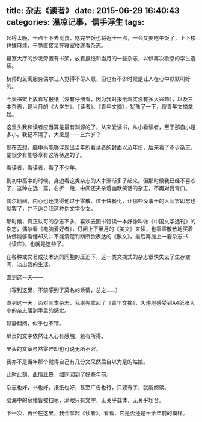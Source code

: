 title: 杂志《读者》
date: 2015-06-29 16:40:43
categories: 温凉记事，信手浮生
tags: 
---


起得太晚，十点半下去觅食，吃完早饭也将近十一点，一会又要吃午饭了，上下楼也嫌麻烦，干脆直接呆在寝室楼底看杂志。

寝室大厅的沙发旁置有书架，放着报纸和当月的一些杂志，以供再次歇息的学生选读。

杭师的公寓服务偶尔让人觉得不尽人意，但也有不少时候是让人在心中默默叫好的。<!-- more -->

今天书架上放着写报纸（没有仔细看，因为我对报纸着实没有多大兴趣），以及三本杂志，是当月的《大学生》、《读者》、《青年文摘》，犹豫了一下，将青年文摘拿起。

这里头我和读者应当算是最有渊源的了，从来爱读书，从小看读者，至于那自小是多小，我记不清了，大抵是——五六岁？

现在去想，脑中尚能够浮现出当年所看读者的封面以及年份，后来看了不少杂志，便很少有能够享有这等待遇的了。

看读者，看读者，看了不少年。

到初中高中的时候，身边看这类杂志的人才渐渐多了起来。但那时候我已经不喜欢了，这种左选一篇，右折一段，中间还夹杂着幽默笑话的杂志，不再对我胃口。

偶尔翻阅，内心也还觉得他过于零散、过于快餐化，让那些没事干的人阅罢即忘也就罢了，并不适合我这种伪文学少女。

那时候，真正认可的杂志不多，喜欢去图书馆读一本好像叫做《中国文学选刊》的杂志，偶尔看《电脑爱好者》，订阅上下半月的《美文》来读，也零零散散地买着仿佛能够看懂却又并不能清楚判断所欲表达的《散文》，最后再加上一套杂志书《读库》。也就是这些了。

在各种或文艺或技术流的同胞的压迫下，这一类文摘式的杂志很快失去了生存空间，淡出我的生活。

直到这一天——

（写到这里，不禁感到了莫名的矫情，总之……）

直到这一天，面对三本杂志，我率先拿起了《青年文摘》，久违地感受到A4纸张大小的杂志落到手里的感觉。

静静翻阅，似乎也不错。

扉页的文字依然让人心有感触，若有所得。

里头的文章虽然零碎却也可说无所不容。

我亦不是当年那个觉得自己有几分文采然后自以为是的姑娘。

此时此刻，此情此景，如同回到了好些年前。

杂志也好，书也好，报纸也好，甚至广告也行，只要有字，就能阅读。

脑海中的余绪皆被扫尽，满眼只有文字，无关乎载体，无关乎场合。

下一次，再坐在这里，我会拿起《读者》。看看，它是否还是十余年前的模样。



